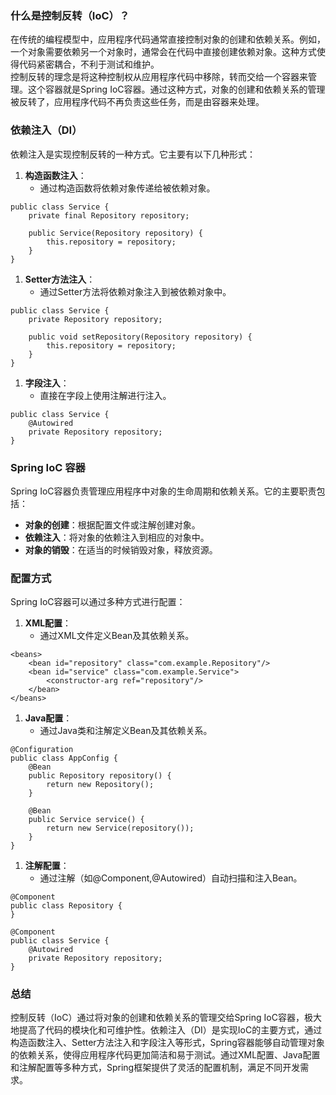 ### 什么是控制反转（IoC）？
在传统的编程模型中，应用程序代码通常直接控制对象的创建和依赖关系。例如，一个对象需要依赖另一个对象时，通常会在代码中直接创建依赖对象。这种方式使得代码紧密耦合，不利于测试和维护。<br />控制反转的理念是将这种控制权从应用程序代码中移除，转而交给一个容器来管理。这个容器就是Spring IoC容器。通过这种方式，对象的创建和依赖关系的管理被反转了，应用程序代码不再负责这些任务，而是由容器来处理。
### 依赖注入（DI）
依赖注入是实现控制反转的一种方式。它主要有以下几种形式：

1. **构造函数注入**：
   - 通过构造函数将依赖对象传递给被依赖对象。
```
public class Service {
    private final Repository repository;

    public Service(Repository repository) {
        this.repository = repository;
    }
}
```

1. **Setter方法注入**：
   - 通过Setter方法将依赖对象注入到被依赖对象中。
```
public class Service {
    private Repository repository;

    public void setRepository(Repository repository) {
        this.repository = repository;
    }
}
```

1. **字段注入**：
   - 直接在字段上使用注解进行注入。
```
public class Service {
    @Autowired
    private Repository repository;
}
```
### Spring IoC 容器
Spring IoC容器负责管理应用程序中对象的生命周期和依赖关系。它的主要职责包括：

- **对象的创建**：根据配置文件或注解创建对象。
- **依赖注入**：将对象的依赖注入到相应的对象中。
- **对象的销毁**：在适当的时候销毁对象，释放资源。
### 配置方式
Spring IoC容器可以通过多种方式进行配置：

1. **XML配置**：
   - 通过XML文件定义Bean及其依赖关系。
```
<beans>
    <bean id="repository" class="com.example.Repository"/>
    <bean id="service" class="com.example.Service">
        <constructor-arg ref="repository"/>
    </bean>
</beans>
```

1. **Java配置**：
   - 通过Java类和注解定义Bean及其依赖关系。
```
@Configuration
public class AppConfig {
    @Bean
    public Repository repository() {
        return new Repository();
    }

    @Bean
    public Service service() {
        return new Service(repository());
    }
}
```

1. **注解配置**：
   - 通过注解（如@Component,@Autowired）自动扫描和注入Bean。
```
@Component
public class Repository {
}

@Component
public class Service {
    @Autowired
    private Repository repository;
}
```
### 总结
控制反转（IoC）通过将对象的创建和依赖关系的管理交给Spring IoC容器，极大地提高了代码的模块化和可维护性。依赖注入（DI）是实现IoC的主要方式，通过构造函数注入、Setter方法注入和字段注入等形式，Spring容器能够自动管理对象的依赖关系，使得应用程序代码更加简洁和易于测试。通过XML配置、Java配置和注解配置等多种方式，Spring框架提供了灵活的配置机制，满足不同开发需求。
